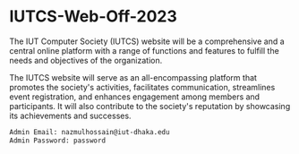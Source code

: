 # IUTCS-Web-Off-2023

The IUT Computer Society (IUTCS) website will be a comprehensive and a central online platform with a range of functions and features to fulfill the needs and objectives of the organization.

The IUTCS website will serve as an all-encompassing platform that promotes the society's activities, facilitates communication, streamlines event registration, and enhances engagement among members and participants. It will also contribute to the society's reputation by showcasing its achievements and successes.


```bash
Admin Email: nazmulhossain@iut-dhaka.edu
Admin Password: password
